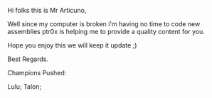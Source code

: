 Hi folks this is Mr Articuno,

Well since my computer is broken i'm having no time to code new assemblies ptr0x is helping me to provide a quality content for you.

Hope you enjoy this we will keep it update ;)

Best Regards.


Champions Pushed:


Lulu;
Talon;
